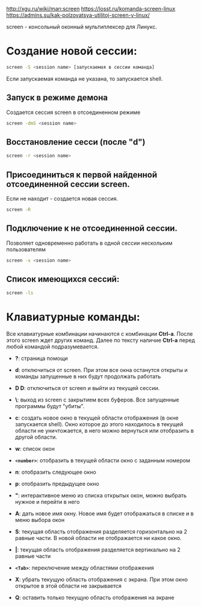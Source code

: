 http://xgu.ru/wiki/man:screen
https://losst.ru/komanda-screen-linux
https://admins.su/kak-polzovatsya-utilitoj-screen-v-linux/

screen - консольный оконный мультиплексер для Линукс.
# Создание новой сессии:
```bash
screen -S <session name> [запускаемая в сессии команда]
```
Если запускаемая команда не указана, то запускается shell.
## Запуск в режиме демона
Создается сессия screen в отсоединенном режиме
```bash
screen -dmS <session name>
```
## Восстановление сесси (после "d")
```bash
screen -r <session name>
```
## Присоединиться к первой найденной отсоединенной сессии screen.
Если не находит - создается новая сессия.
```bash
screen -R
```
## Подключение к не отсоединенной сессии. 
Позволяет одновременно работать в одной сессии нескольким пользователям
```bash
screen -x <session name>
```
## Список имеющихся сессий:
```bash
screen -ls
```
# Клавиатурные команды:
Все клавиатурные комбинации начинаются с комбинации **Ctrl-a**. После этого screen ждет других команд. Далее по тексту наличие **Ctrl-a** перед любой командой подразумевается.
- **?**: страница помощи
- **d**: отключиться от screen. При этом все окна останутся открыты и команды запущенные в них будут продолжать работать
- **D D**: отключиться от screen и выйти из текущей сессии.
- **\\**:  выход из screen с закрытием всех буферов. Все запущенные программы будут "убиты".

- **c**: создать новое окно в текущей области отображения (в окне запускается shell). Окно которое до этого находилось в текущей области не уничтожается, в него можно вернуться или отобразить в другой области.
- **w**: список окон
- **`<number>`**: отобразить в текущей области окно с заданным номером
- **n**: отобразить следующее окно
- **p**: отобразить предыдущее окно
- **"**: интерактивное меню из списка открытых окон, можно выбрать нужное и перейти в него
- **A**: дать новое имя окну. Новое имя будет отображаться в списке и в меню выбора окон

- **S**: текущая область отображения разделяется горизонтально на 2 равные части. В новой области не отображается ни какое окно.
- **|**: текущая область отображения разделяется вертикально на 2 равные части
- **``<Tab>``**: переключение между областями отображения
- **X**: убрать текущую область отображения с экрана. При этом окно открытое в этой области не закрывается
- **Q**: оставить только текущую область  отображения на экране
